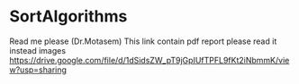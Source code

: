 # SortAlgorithms
Read me please (Dr.Motasem)
This link contain pdf report please read it instead images
https://drive.google.com/file/d/1dSidsZW_pT9jGpIUfTPFL9fKt2iNbmmK/view?usp=sharing
